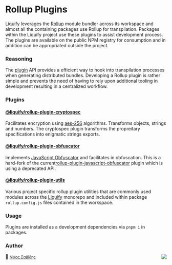# Rollup Plugins

Liquify leverages the [Rollup](https://rollupjs.org/guide/en/) module bundler across its workspace and almost all the containing packages use Rollup for transpilation. Packages within the Liquify project use these plugins to assist development process. The plugins are available on the public NPM registry for consumption and in addition can be appropriated outside the project.

### Reasoning

The [plugin](https://rollupjs.org/guide/en/#plugin-development) API provides a efficient way to hook into transpilation processes when generating distributed bundles. Developing a Rollup plugin is rather simple and prevents the need of having to rely upon additional tooling in development resulting in a centralized workflow.

### Plugins

#### [@liquify/rollup-plugin-cryptospec](https://github.com/panoply/liquify/tree/next/build/rollup-plugins/cryptospec)

Facilitates encryption using [aes-256](https://en.wikipedia.org/wiki/Galois/Counter_Mode) algorithms. Transforms objects, strings and numbers. The cryptospec plugin transforms the propreitary specifications into enigmatic strings exports.

#### [@liquify/rollup-plugin-obfuscator](https://github.com/panoply/liquify/tree/next/build/rollup-plugins/obfuscator)

Implements [JavaScript Obfuscator](https://github.com/javascript-obfuscator/javascript-obfuscator) and facilitates in obfuscation. This is a hard-fork of the current[rollup-plugin-javascript-obfuscator](https://github.com/javascript-obfuscator/) plugin which is using a deprecated API.

#### [@liquify/rollup-plugin-utils](https://github.com/panoply/liquify/tree/next/build/rollup-plugins/utils)

Various project specific rollup plugin utilities that are commonly used modules across the [Liquify](https://github.com/panoply/liquify) monorepo and included within package `rollup.config.js` files contained in the workspace.

### Usage

Plugins are installed as a development dependencies via `pnpm i` in packages.

### Author

🥛 <small>[Νίκος Σαβίδης](mailto:nicos@gmx.com)</small> <img align="right" src="https://img.shields.io/badge/-@sisselsiv-1DA1F2?logo=twitter&logoColor=fff" />
